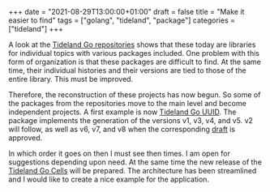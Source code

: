 +++
date = "2021-08-29T13:00:00+01:00"
draft = false
title = "Make it easier to find"
tags = ["golang", "tideland", "package"]
categories = ["tideland"]
+++

A look at the [Tideland Go repositories](https://github.com/tideland/) shows that these today
are libraries for individual topics with various packages included. One problem with this form
of organization is that these packages are difficult to find. At the same time, their individual
histories and their versions are tied to those of the entire library. This must be improved.

Therefore, the reconstruction of these projects has now begun. So some of the packages from the
repositories move to the main level and become independent projects. A first example is now
[Tideland Go UUID](https://github.com/tideland/go-uuid). The package implements the generation
of the versions v1, v3, v4, and v5. v2 will follow, as well as v6, v7, and v8 when the corresponding
[draft](https://datatracker.ietf.org/doc/html/draft-peabody-dispatch-new-uuid-format) is approved.

In which order it goes on then I must see then times. I am open for suggestions depending upon need.
At the same time the new release of the [Tideland Go Cells](https://github.com/tideland/go-cells) will
be prepared. The architecture has been streamlined and I would like to create a nice example for
the application.


